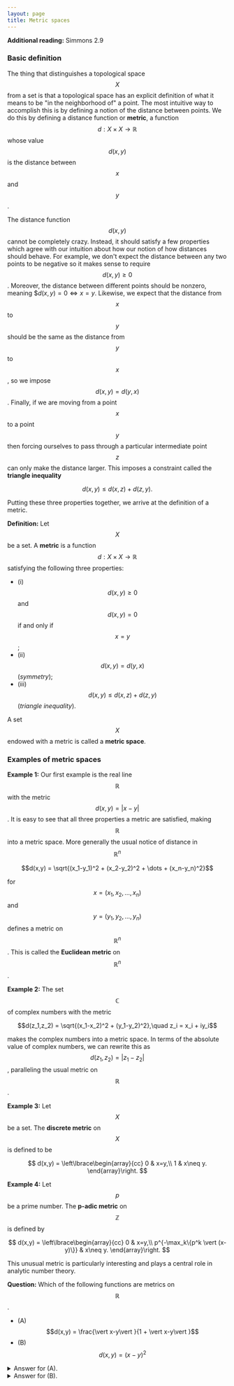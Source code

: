 ```yaml
---
layout: page
title: Metric spaces
---
```


**Additional reading:** Simmons 2.9

### Basic definition

The thing that distinguishes a topological space $$X$$ from a set is that a topological space has an explicit definition of what it means to be "in the neighborhood of" a point.
The most intuitive way to accomplish this is by defining a notion of the distance between points.
We do this by defining a distance function or **metric**, a function $$d: X\times X\rightarrow \mathbb R$$ whose value $$d(x,y)$$ is the distance between $$x$$ and $$y$$.

The distance function $$d(x,y)$$ cannot be completely crazy.  Instead, it should satisfy a few properties which agree with our intuition about how our notion of how distances should behave.  For example, we don't expect the distance between any two points to be negative so it makes sense to require $$d(x,y)\geq 0$$.  Moreover, the distance between different points should be nonzero, meaning $$d(x,y) = 0 \Leftrightarrow x=y$.  Likewise, we expect that the distance from $$x$$ to $$y$$ should be the same as the distance from $$y$$ to $$x$$, so we impose $$d(x,y) = d(y,x)$$.  Finally, if we are moving from a point $$x$$ to a point $$y$$ then forcing ourselves to pass through a particular intermediate point $$z$$ can only make the distance larger.  This imposes a constraint called the **triangle inequality**

$$d(x,y)\leq d(x,z) + d(z,y).$$

Putting these three properties together, we arrive at the definition of a metric.

**Definition:** Let $$X$$ be a set.  A **metric** is a function $$d: X\times X\rightarrow\mathbb R$$ satisfying the following three properties:
* (i)   $$d(x,y)\geq 0$$ and $$d(x,y) = 0$$ if and only if $$x=y$$;
* (ii)  $$d(x,y) = d(y,x)$$ (*symmetry*);
* (iii) $$d(x,y)\leq d(x,z) + d(z,y)$$ (*triangle inequality*).

A set $$X$$ endowed with a metric is called a **metric space**.

### Examples of metric spaces

**Example 1:** Our first example is the real line $$\mathbb R$$ with the metric $$d(x,y) = \vert x-y\vert$$.  It is easy to see that all three properties a metric are satisfied, making $$\mathbb R$$ into a metric space.  More generally the usual notice of distance in $$\mathbb R^n$$ 

$$d(x,y) = \sqrt{(x_1-y_1)^2 + (x_2-y_2)^2 + \dots + (x_n-y_n)^2}$$

for $$x = (x_1,x_2,\dots,x_n)$$ and $$y = (y_1,y_2,\dots,y_n)$$ defines a metric on $$\mathbb R^n$$.  This is called the **Euclidean metric** on $$\mathbb R^n$$.

**Example 2:** The set $$\mathbb C$$ of complex numbers with the metric

$$d(z_1,z_2) = \sqrt{(x_1-x_2)^2 + (y_1-y_2)^2},\quad z_i = x_i + iy_i$$

makes the complex numbers into a metric space.  In terms of the absolute value of complex numbers, we can rewrite this as $$d(z_1,z_2) = \vert z_1-z_2\vert$$, paralleling the usual metric on $$\mathbb R$$.

**Example 3:** Let $$X$$ be a set.  The **discrete metric** on $$X$$ is defined to be

$$
d(x,y) = \left\lbrace\begin{array}{cc}
0 & x=y,\\
1 & x\neq y.
\end{array}\right.
$$


**Example 4:** Let $$p$$ be a prime number.  The **p-adic metric** on $$\mathbb Z$$ is defined by

$$
d(x,y) = \left\lbrace\begin{array}{cc}
0 & x=y,\\
p^{-\max_k\{p^k \vert (x-y)\}}  & x\neq y.
\end{array}\right.
$$

This unusual metric is particularly interesting and plays a central role in analytic number theory.

**Question:** Which of the following functions are metrics on $$\mathbb R$$.
* (A) $$d(x,y) = \frac{\vert x-y\vert }{1 + \vert x-y\vert }$$
* (B) $$d(x,y) = (x-y)^2$$


<details>
  <summary>Answer for (A).</summary>
  This is a metric.  Try proving that it satisfies the triangle inequality.
</details>
<details>
  <summary>Answer for (B).</summary>
  This is a not a metric.  It fails to satisfy the triangle inequality.  Can you show this?
</details>







